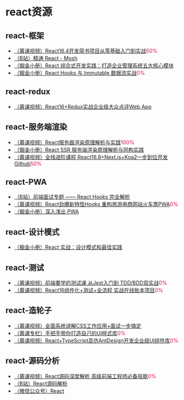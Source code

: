 # react资源

## react-框架
+ [（慕课视频）React16.4开发简书项目从零基础入门到实战](https://coding.imooc.com/class/229.html)<font color=#DD1144>50%</font>
+ [（B站）精通 React - Mosh](https://www.bilibili.com/video/BV1Sb411P79t)
+ [（掘金小册）React 组合式开发实践：打造企业管理系统五大核心模块](https://juejin.im/book/5b1e15f76fb9a01e516d14a0)
+ [（掘金小册）React Hooks 与 Immutable 数据流实战](https://juejin.im/book/5da96626e51d4524ba0fd237)<font color=#DD1144>0%</font>

## react-redux
+ [（慕课视频）React16+Redux实战企业级大众点评Web App](https://coding.imooc.com/class/313.html)


## react-服务端渲染
+ [（慕课视频）React服务器渲染原理解析与实践](https://coding.imooc.com/class/276.html)<font color=#DD1144>100%</font>
+ [（掘金小册）React SSR 服务端渲染原理解析与同构实践](https://juejin.im/book/5d8ae0c2f265da5bb065c6f4)
+ [（慕课视频）全栈进阶课程 React16.8+Next.js+Koa2一步到位开发Github](https://coding.imooc.com/class/334.html)<font color=#DD1144>50%</font>

## react-PWA
+ [（B站）前端面试专题 —— React Hooks 完全解析](https://www.bilibili.com/video/BV1cE411i7F1/?spm_id_from=333.788.videocard.2)
+ [（慕课视频）React劲爆新特性Hooks 重构旅游电商网站火车票PWA](https://coding.imooc.com/class/348.html)<font color=#DD1144>0%</font>
+ [（掘金小册）深入浅出 PWA](https://juejin.im/book/5da91710f265da5ba674c009)

## react-设计模式
+ [（掘金小册）React 实战：设计模式和最佳实践](https://juejin.im/book/5ba42844f265da0a8a6aa5e9)

## react-测试
+ [（慕课视频）前端要学的测试课 从Jest入门到 TDD/BDD双实战](https://coding.imooc.com/class/372.html)<font color=#DD1144>0%</font>
+ [（慕课视频）React16组件化+测试+全流程 实战在线账本项目](https://coding.imooc.com/class/302.html)<font color=#DD1144>0%</font>

## react-造轮子
+ [（慕课视频）全面系统讲解CSS工作应用+面试一步搞定](https://coding.imooc.com/class/chapter/164.html)
+ [（慕课专栏）手把手带你打造自己的UI样式库](https://www.imooc.com/read/36)<font color=#DD1144>0%</font>
+ [（慕课视频）React+TypeScript高仿AntDesign开发企业级UI组件库](https://coding.imooc.com/class/428.html)<font color=#DD1144>0%</font>

## react-源码分析
+ [（慕课视频）React源码深度解析 高级前端工程师必备技能](https://coding.imooc.com/class/309.html)<font color=#DD1144>0%</font>
+ [（B站）React源码解析](https://www.bilibili.com/video/BV1cE411B7by?p=1)
+ [（微信公众号）React](https://mp.weixin.qq.com/mp/profile_ext?action=home&__biz=MzAxMTMyOTk3MA==&scene=124#wechat_redirect)